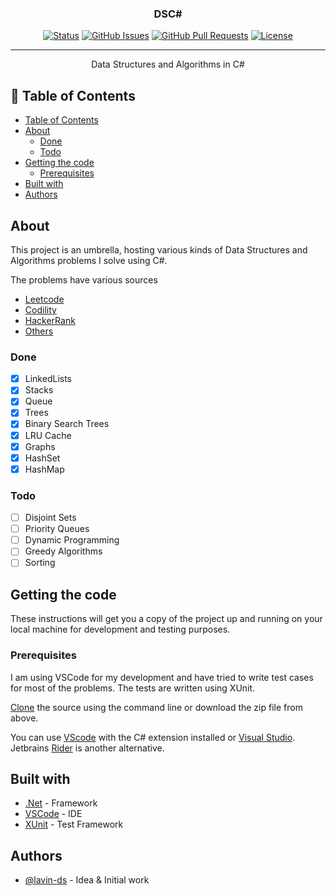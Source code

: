 <!-- <p align="center">
  <a href="" rel="noopener">
 <img width=200px height=200px src="https://i.imgur.com/6wj0hh6.jpg" alt="Project logo"></a>
</p> -->

<h3 align="center">DSC#</h3>

<div align="center">

[![Status](https://img.shields.io/badge/status-active-success.svg)](https://github.com/lavin-ds/DSCSharp)
[![GitHub Issues](https://img.shields.io/github/issues/lavin-ds/DSCSharp)](https://github.com/lavin-ds/DSCSharp/issues)
[![GitHub Pull Requests](https://img.shields.io/github/issues-pr/lavin-ds/DSCSharp)](https://github.com/lavin-ds/DSCSharp/pulls)
[![License](https://img.shields.io/github/license/lavin-ds/DSCSHarp)](/LICENSE)

</div>

---

<p align="center"> Data Structures and Algorithms in C#
    <br> 
</p>

## 📝 Table of Contents

- [Table of Contents](#📝-table-of-contents)
- [About](#about)
  - [Done](#done)
  - [Todo](#todo)
- [Getting the code](#getting-the-code)
  - [Prerequisites](#prerequisites)
- [Built with](#️built-with)
- [Authors](#️authors)

## About

This project is an umbrella, hosting various kinds of Data Structures and Algorithms problems I solve using C#.

The problems have various sources

- [Leetcode](Algorithms/LeetCode/)
- [Codility](Algorithms/Codility/)
- [HackerRank](Algorithms/HackerRank/)
- [Others](Algorithms/Algorithms/)
  
### Done

- [X] LinkedLists
- [X] Stacks
- [X] Queue
- [X] Trees
- [X] Binary Search Trees
- [X] LRU Cache
- [X] Graphs
- [X] HashSet
- [X] HashMap

### Todo

- [ ] Disjoint Sets
- [ ] Priority Queues
- [ ] Dynamic Programming
- [ ] Greedy Algorithms
- [ ] Sorting

## Getting the code

These instructions will get you a copy of the project up and running on your local machine for development and testing purposes.

### Prerequisites

I am using VSCode for my development and have tried to write test cases for most of the problems. The tests are written using XUnit.

[Clone](https://github.com/lavin-ds/DSCSharp.git) the source using the command line or download the zip file from above.

You can use [VScode](https://code.visualstudio.com/download) with the C# extension installed or [Visual Studio](https://visualstudio.microsoft.com/downloads/). Jetbrains [Rider](https://www.jetbrains.com/rider/download/#section=windows) is another alternative.

## Built with

- [.Net](https://dotnet.microsoft.com/learn/aspnet/what-is-aspnet-core) - Framework
- [VSCode](https://www.mongodb.com/) - IDE
- [XUnit](https://expressjs.com/) - Test Framework

## Authors

- [@lavin-ds](https://github.com/lavin-ds) - Idea & Initial work
